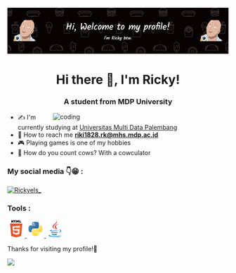 ![](https://raw.githubusercontent.com/Rickyels/Rickyels/main/github-header-image%20(1).png)
<h1 align="center">Hi there 👋, I'm Ricky!</h1>
<h3 align="center">A student from MDP University</h3>


<img align="right" alt="coding" width="400" src="https://media.tenor.com/u8ccDI7u9MkAAAAM/yes-shaun-the-sheep.gif">

-  ✍ I'm currently studying at [Universitas Multi Data Palembang](https://mdp.ac.id/)
-  📩 How to reach me **riki1828.rk@mhs.mdp.ac.id**
-  🎮 Playing games is one of my hobbies
-  🤯 How do you count cows? With a cowculator 

<h3 align="left">My social media 👇😁 :</h3>
<a href="https://instagram.com/Rickyels_" target="blank"><img align="center" src="https://raw.githubusercontent.com/rahuldkjain/github-profile-readme-generator/master/src/images/icons/Social/instagram.svg" alt="Rickyels_"30" width="40" /></a>

<h3 align="left">Tools :</h3>
<p align="left"> <a href="https://www.w3.org/html/" target="_blank" rel="noreferrer"> <img src="https://raw.githubusercontent.com/devicons/devicon/master/icons/html5/html5-original-wordmark.svg" alt="html5" width="40" height="40"/> </a>  <a href="https://www.python.org" target="_blank" rel="noreferrer"> <img src="https://raw.githubusercontent.com/devicons/devicon/master/icons/python/python-original.svg" alt="python" width="40" height="40"/> </a> <a href="https://www.java.com" target="_blank" rel="noreferrer"> <img src="https://raw.githubusercontent.com/devicons/devicon/master/icons/java/java-original.svg" alt="java" width="40" height="40"/> </a> </p>

<p>Thanks for visiting my profile!🥰</b></p>
<img src= https://media.tenor.com/splChnZkobQAAAAM/hi-nikky.gif>

